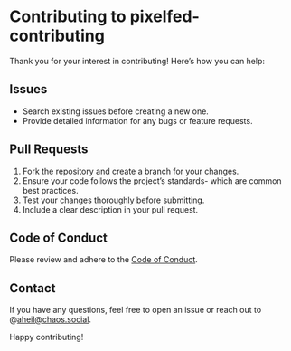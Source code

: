 # Contributing to pixelfed-contributing
Thank you for your interest in contributing! Here’s how you can help:

## Issues
- Search existing issues before creating a new one.
- Provide detailed information for any bugs or feature requests.

## Pull Requests
1. Fork the repository and create a branch for your changes.
2. Ensure your code follows the project’s standards- which are common best practices.
3. Test your changes thoroughly before submitting.
4. Include a clear description in your pull request.

## Code of Conduct
Please review and adhere to the [Code of Conduct](link-to-code-of-conduct).

## Contact
If you have any questions, feel free to open an issue or reach out to @aheil@chaos.social.

Happy contributing!
